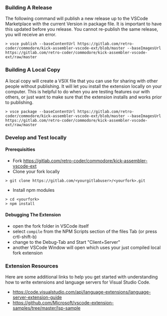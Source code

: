 ### Building A Release

The following command will publish a new release up to the VSCode Marketplace with the current Version in package file. It is important to have this updated before you release. You cannot re-publish the same release, you will receive an error.

```
> vsce publish --baseContentUrl https://gitlab.com/retro-coder/commodore/kick-assembler-vscode-ext/blob/master --baseImagesUrl https://gitlab.com/retro-coder/commodore/kick-assembler-vscode-ext/raw/master
```

### Building A Local Copy

A local copy will create a VSIX file that you can use for sharing with other people without publishing. It will let you install the extension locally on your computer. This is helpful to do when you are testing features our with others, or just want to make sure that the extension installs and works prior to publishing.

```
> vsce package --baseContentUrl https://gitlab.com/retro-coder/commodore/kick-assembler-vscode-ext/blob/master --baseImagesUrl https://gitlab.com/retro-coder/commodore/kick-assembler-vscode-ext/raw/master
```

### Develop and Test locally
#### Prerequisities
- Fork https://gitlab.com/retro-coder/commodore/kick-assembler-vscode-ext
- Clone your fork locally
```
> git clone https://gitlab.com/<yourgitlabuser>/<yourfork>.git
```
- Install npm modules
```
> cd <yourfork>
> npm install
```

#### Debugging The Extension

- open the fork folder in VSCode itself
- select `compile` from the NPM Scripts section of the files Tab (or press crtl-shift-b) 
- change to the Debug-Tab and Start "Client+Server"
- another VSCode Window will open which uses your just compiled local fork extension
 
### Extension Resources

Here are some additional links to help you get started with understanding how to write extensions and language servers for Visual Studio Code.

- https://code.visualstudio.com/api/language-extensions/language-server-extension-guide
- https://github.com/Microsoft/vscode-extension-samples/tree/master/lsp-sample
